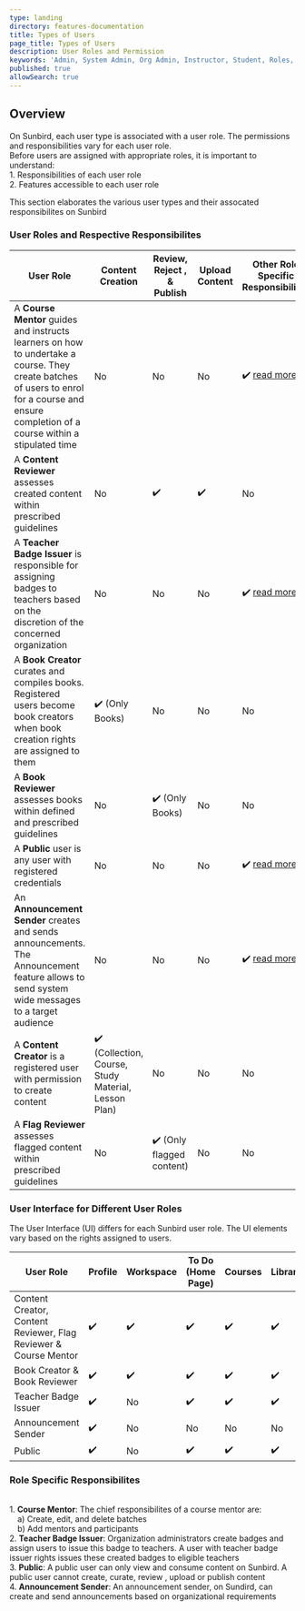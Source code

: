 ```yaml
---
type: landing
directory: features-documentation
title: Types of Users
page_title: Types of Users
description: User Roles and Permission
keywords: 'Admin, System Admin, Org Admin, Instructor, Student, Roles, Permissions'
published: true
allowSearch: true
---
```


## Overview
On Sunbird, each user type is associated with a user role. The permissions and responsibilities vary for each user role.  
Before users are assigned with appropriate roles, it is important to understand: <br>1. Responsibilities of each user role <br>2. Features accessible to each user role

This section elaborates the various user types and their assocated responsibilites on Sunbird

### User Roles and Respective Responsibilites

|  User Role    | Content Creation | Review, Reject , & Publish | Upload Content | Other Role Specific Responsibilites |
|-------------------|---------------------|---------------------|-------------------------|-----------------|
| A **Course Mentor** guides and instructs learners on how to undertake a course. They create batches of users to enrol for a course and ensure completion of a course within a stipulated time |       No       |       No       |  No | ✔️   <a href="features-documentation/userrole/#user-roles-and-respective-responsibilities"> read more</a>       
| A **Content Reviewer** assesses  created content within prescribed guidelines | No | ✔️  | ✔️  | No 
| A **Teacher Badge Issuer** is responsible for assigning badges to teachers based on the discretion of the concerned organization | No | No | No | ✔️  <a href="features-documentation/userrole/#user-roles-and-respective-responsibilities"> read more</a>
| A **Book Creator** curates and compiles books. Registered users become book creators when book creation rights are assigned to them | ✔️  (Only Books) | No | No | No 
|  A **Book Reviewer** assesses books within defined and prescribed guidelines| No | ✔️  (Only Books) | No | No
|A **Public** user is any user with registered credentials | No | No | No | ✔️  <a href="features-documentation/userrole/#user-roles-and-respective-responsibilities"> read more</a>
| An **Announcement Sender** creates and sends announcements. The Announcement feature allows to send system wide messages to a target audience| No | No | No | ✔️  <a href="features-documentation/userrole/#user-roles-and-respective-responsibilities"> read more</a>
| A **Content Creator** is a registered user with permission to create content | ✔️ (Collection, Course, Study Material, Lesson Plan) | No | No | No
| A **Flag Reviewer** assesses flagged content within prescribed guidelines | No | ✔️ (Only flagged content) | No | No

### User Interface for Different User Roles

The User Interface (UI) differs for each Sunbird user role. The UI elements vary based on the rights assigned to users.

|User Role |Profile|Workspace|To Do (Home Page)|Courses |Library|
|-------------------|----------------|----------------|----------------|----------------------------|------------------------|
|Content Creator, Content Reviewer, Flag Reviewer & Course Mentor |✔️ |✔️ |✔️ |✔️  |✔️ |
|Book Creator & Book Reviewer |✔️|✔️|✔️|✔️|✔️|
|Teacher Badge Issuer |✔️|No|✔️|✔️|✔️|
|Announcement Sender|✔️|No|No|No |No|
|Public |✔️|No|✔️|✔️|✔️|

### Role Specific Responsibilites

<br>1. <b>Course Mentor</b>: The chief responsibilites of a course mentor are: <br>&emsp;a) Create, edit, and delete batches <br>&emsp;b) Add mentors and participants
<br>2. <b>Teacher Badge Issuer</b>: Organization administrators create badges and assign users to issue this badge to teachers. A user with teacher badge issuer rights issues these created badges to eligible teachers
<br>3. <b>Public</b>: A public user can only view and consume content on Sunbird. A public user cannot create, curate, review , upload or publish content
<br>4. <b>Announcement Sender</b>:  An announcement sender, on Sundird, can create and send announcements based on organizational requirements

